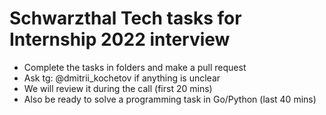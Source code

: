 # Schwarzthal Tech tasks for Internship 2022 interview

- Complete the tasks in folders and make a pull request
- Ask tg: @dmitrii_kochetov if anything is unclear
- We will review it during the call (first 20 mins)
- Also be ready to solve a programming task in Go/Python (last 40 mins)
